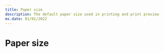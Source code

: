 ```yaml
---
title: Paper size
description: The default paper size used in printing and print preview depends on the user's locale.
ms.date: 01/01/2022
---
```


# Paper size

